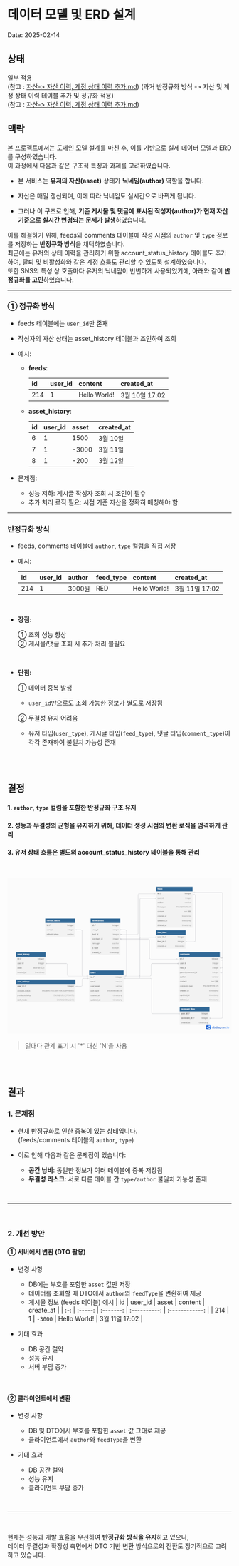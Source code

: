# 데이터 모델 및 ERD 설계

Date: 2025-02-14

## 상태

일부 적용  
(참고 : [자산-> 자산 이력, 계정 상태 이력 추가.md](11-계정상태관리-트랜잭션-적용-문제-해결.md)) (과거 반정규화 방식 -> 자산 및 계정 상태 이력 테이블 추가 및 정규화 적용)  
(참고 : [자산-> 자산 이력, 계정 상태 이력 추가.md](24-프로필-자산-그래프-기능-도입.md))

## 맥락

본 프로젝트에서는 도메인 모델 설계를 마친 후, 이를 기반으로 실제 데이터 모델과 ERD를 구성하였습니다.  
이 과정에서 다음과 같은 구조적 특징과 과제를 고려하였습니다.

- 본 서비스는 **유저의 자산(asset)** 상태가 **닉네임(author)** 역할을 합니다.

- 자산은 매일 갱신되며, 이에 따라 닉네임도 실시간으로 바뀌게 됩니다.

- 그러나 이 구조로 인해, **기존 게시물 및 댓글에 표시된 작성자(author)가 현재 자산 기준으로 실시간 변경되는 문제가 발생**하였습니다.

이를 해결하기 위해, feeds와 comments 테이블에 작성 시점의 `author` 및 `type` 정보를 저장하는 **반정규화 방식**을 채택하였습니다.  
최근에는 유저의 상태 이력을 관리하기 위한 account_status_history 테이블도 추가하여, 탈퇴 및 비활성화와 같은 계정 흐름도 관리할 수 있도록 설계하였습니다.  
또한 SNS의 특성 상 호출마다 유저의 닉네임이 빈번하게 사용되었기에, 아래와 같이 **반정규화를 고민**하였습니다.

---

### ① 정규화 방식

- feeds 테이블에는 `user_id`만 존재
- 작성자의 자산 상태는 asset_history 테이블과 조인하여 조회
- 예시:

  - **feeds**:

    | id  | user_id | content      | created_at     |
    | --- | ------- | ------------ | -------------- |
    | 214 | 1       | Hello World! | 3월 10일 17:02 |

  - **asset_history**:

    | id  | user_id | asset | created_at |
    | --- | ------- | ----- | ---------- |
    | 6   | 1       | 1500  | 3월 10일   |
    | 7   | 1       | -3000 | 3월 11일   |
    | 8   | 1       | -200  | 3월 12일   |

- 문제점:
  - 성능 저하: 게시글 작성자 조회 시 조인이 필수
  - 추가 처리 로직 필요: 시점 기준 자산을 정확히 매칭해야 함

---

### 반정규화 방식

- feeds, comments 테이블에 `author`, `type` 컬럼을 직접 저장
- 예시:

  | id  | user_id | author | feed_type | content      | created_at     |
  | --- | ------- | ------ | --------- | ------------ | -------------- |
  | 214 | 1       | 3000원 | RED       | Hello World! | 3월 11일 17:02 |

<br/>

- **장점:**

  ① 조회 성능 향상  
  ② 게시물/댓글 조회 시 추가 처리 불필요

<br/>

- **단점:**

  ① 데이터 중복 발생

  - `user_id`만으로도 조회 가능한 정보가 별도로 저장됨

  ② 무결성 유지 어려움

  - 유저 타입(`user_type`), 게시글 타입(`feed_type`), 댓글 타입(`comment_type`)이 각각 존재하여 불일치 가능성 존재

<br/>
<br/>

## 결정

#### 1. `author`, `type` 컬럼을 포함한 반정규화 구조 유지

#### 2. 성능과 무결성의 균형을 유지하기 위해, 데이터 생성 시점의 변환 로직을 엄격하게 관리

#### 3. 유저 상태 흐름은 별도의 account_status_history 테이블을 통해 관리

<br/>

!["Data Architecture"](../src/06-데이터-모델-및-ERD-설계.png)

> 일대다 관계 표기 시 '\*' 대신 'N'을 사용

<br/>
<br/>

## 결과

### 1. 문제점

- 현재 반정규화로 인한 중복이 있는 상태입니다.  
  (feeds/comments 테이블의 `author`, `type`)
- 이로 인해 다음과 같은 문제점이 있습니다:

  - **공간 낭비**: 동일한 정보가 여러 테이블에 중복 저장됨
  - **무결성 리스크**: 서로 다른 테이블 간 `type/author` 불일치 가능성 존재

<br/>

---

<br/>

### 2. 개선 방안

#### ① 서버에서 변환 (DTO 활용)

- 변경 사항

  - DB에는 부호를 포함한 `asset` 값만 저장
  - 데이터를 조회할 때 DTO에서 `author`와 `feedType`을 변환하여 제공
  - 게시물 정보 (feeds 테이블) 예시
    | id | user_id | asset | content | create_at |
    | :-: | :-----: | :-------: | :----------: | :------------: |
    | 214 | 1 | `-3000` | Hello World! | 3월 11일 17:02 |

- 기대 효과
  - DB 공간 절약
  - 성능 유지
  - 서버 부담 증가

<br/>

#### ② 클라이언트에서 변환

- 변경 사항

  - DB 및 DTO에서 부호를 포함한 `asset` 값 그대로 제공
  - 클라이언트에서 `author`와 `feedType`을 변환

- 기대 효과
  - DB 공간 절약
  - 성능 유지
  - 클라이언트 부담 증가

<br/>

---

<br/>

현재는 성능과 개발 효율을 우선하여 **반정규화 방식을 유지**하고 있으나,  
데이터 무결성과 확장성 측면에서 DTO 기반 변환 방식으로의 전환도 장기적으로 고려하고 있습니다.
